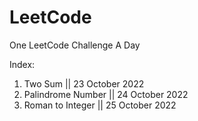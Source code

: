 # LeetCode

One LeetCode Challenge A Day

Index:
1. Two Sum || 23 October 2022
2. Palindrome Number || 24 October 2022
3. Roman to Integer || 25 October 2022